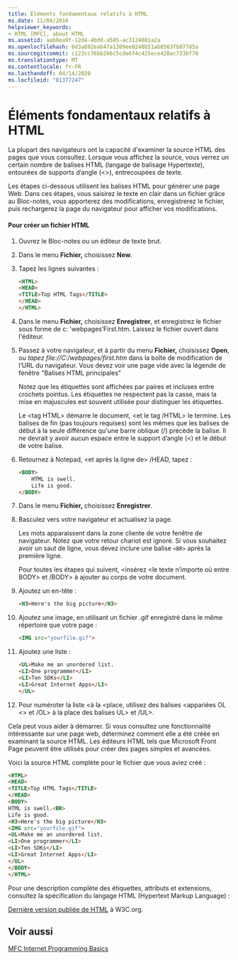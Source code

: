 ```yaml
---
title: Éléments fondamentaux relatifs à HTML
ms.date: 11/04/2016
helpviewer_keywords:
- HTML [MFC], about HTML
ms.assetid: aab8ea9f-12d4-4bdd-a585-ac3124081a2a
ms.openlocfilehash: 6d3a692eab47a1309ee0248b51ab8563fb077d5a
ms.sourcegitcommit: c123cc76bb2b6c5cde6f4c425ece420ac733bf70
ms.translationtype: MT
ms.contentlocale: fr-FR
ms.lasthandoff: 04/14/2020
ms.locfileid: "81377247"
---
```

# <a name="html-basics"></a>Éléments fondamentaux relatifs à HTML

La plupart des navigateurs ont la capacité d'examiner la source HTML des pages que vous consultez. Lorsque vous affichez la source, vous verrez un certain nombre de balises HTML (langage de balisage Hypertexte), entourées de supports d’angle (<>), entrecoupées de texte.

Les étapes ci-dessous utilisent les balises HTML pour générer une page Web. Dans ces étapes, vous saisirez le texte en clair dans un fichier grâce au Bloc-notes, vous apporterez des modifications, enregistrerez le fichier, puis rechargerez la page du navigateur pour afficher vos modifications.

#### <a name="to-create-an-html-file"></a>Pour créer un fichier HTML

1. Ouvrez le Bloc-notes ou un éditeur de texte brut.

1. Dans le menu **Fichier,** choisissez **New**.

1. Tapez les lignes suivantes :

    ```html
    <HTML>
    <HEAD>
    <TITLE>Top HTML Tags</TITLE>
    </HEAD>
    </HTML>
    ```

1. Dans le menu **Fichier,** choisissez **Enregistrer**, et enregistrez le fichier sous forme de c: 'webpages’First.htm. Laissez le fichier ouvert dans l'éditeur.

1. Passez à votre navigateur, et à partir du menu **Fichier,** choisissez **Open**, ou *tapez file://C:/webpages/first.htm* dans la boîte de modification de l’URL du navigateur. Vous devez voir une page vide avec la légende de fenêtre "Balises HTML principales"

   Notez que les étiquettes sont affichées par paires et incluses entre crochets pointus. Les étiquettes ne respectent pas la casse, mais la mise en majuscules est souvent utilisée pour distinguer les étiquettes.

   Le \<tag HTML> démarre le document, \<et le tag /HTML> le termine. Les balises de fin (pas toujours requises) sont les mêmes que les balises de début à la seule différence qu'une barre oblique (/) précède la balise. Il ne devrait y avoir aucun espace entre le support d’angle (<) et le début de votre balise.

1. Retournez à Notepad, \<et après la ligne de> /HEAD, tapez :

    ```html
    <BODY>
        HTML is swell.
        Life is good.
    </BODY>
    ```

1. Dans le menu **Fichier,** choisissez **Enregistrer**.

1. Basculez vers votre navigateur et actualisez la page.

   Les mots apparaissent dans la zone cliente de votre fenêtre de navigateur. Notez que votre retour chariot est ignoré. Si vous souhaitez avoir un saut de ligne, vous devez inclure une balise `<BR>` après la première ligne.

   Pour toutes les étapes qui suivent, \<insérez \<le texte n’importe où entre BODY> et /BODY> à ajouter au corps de votre document.

1. Ajoutez un en-tête :

    ```html
    <H3>Here's the big picture</H3>
    ```

1. Ajoutez une image, en utilisant un fichier .gif enregistré dans le même répertoire que votre page :

    ```html
    <IMG src="yourfile.gif">
    ```

1. Ajoutez une liste :

    ```html
    <UL>Make me an unordered list.
    <LI>One programmer</LI>
    <LI>Ten SDKs</LI>
    <LI>Great Internet Apps</LI>
    </UL>
    ```

1. Pour numéroter la liste \<à la \<place, utilisez des balises \<appariées OL \<> et /OL> à la place des balises UL> et /UL>.

Cela peut vous aider à démarrer. Si vous consultez une fonctionnalité intéressante sur une page web, déterminez comment elle a été créée en examinant la source HTML. Les éditeurs HTML tels que Microsoft Front Page peuvent être utilisés pour créer des pages simples et avancées.

Voici la source HTML complète pour le fichier que vous aviez créé :

```html
<HTML>
<HEAD>
<TITLE>Top HTML Tags</TITLE>
</HEAD>
<BODY>
HTML is swell.<BR>
Life is good.
<H3>Here's the big picture</H3>
<IMG src="yourfile.gif">
<UL>Make me an unordered list.
<LI>One programmer</LI>
<LI>Ten SDKs</LI>
<LI>Great Internet Apps</LI>
</UL>
</BODY>
</HTML>
```

Pour une description complète des étiquettes, attributs et extensions, consultez la spécification du langage HTML (Hypertext Markup Language) :

[Dernière version publiée de HTML](https://www.w3.org/TR/html/) à W3C.org.

## <a name="see-also"></a>Voir aussi

[MFC Internet Programming Basics](../mfc/mfc-internet-programming-basics.md)
